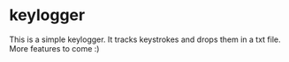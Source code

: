 # keylogger

This is a simple keylogger.  It tracks keystrokes and drops them in a txt file.
More features to come :)
